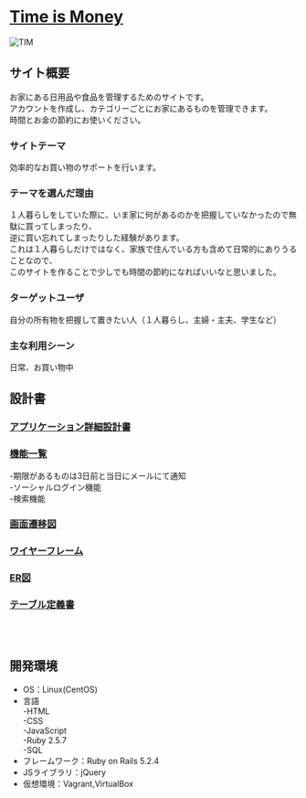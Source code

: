 # <a href="http://ec2-13-230-253-117.ap-northeast-1.compute.amazonaws.com/">Time is Money</a>
![TIM](https://user-images.githubusercontent.com/68426355/97155615-f95d6180-17b8-11eb-9e94-271f781bd234.jpg)

## サイト概要
お家にある日用品や食品を管理するためのサイトです。<br>
アカウントを作成し、カテゴリーごとにお家にあるものを管理できます。<br>
時間とお金の節約にお使いください。

### サイトテーマ
効率的なお買い物のサポートを行います。

### テーマを選んだ理由
１人暮らしをしていた際に、いま家に何があるのかを把握していなかったので無駄に買ってしまったり、<br>
逆に買い忘れてしまったりした経験があります。<br>
これは１人暮らしだけではなく、家族で住んでいる方も含めて日常的にありうることなので、<br>
このサイトを作ることで少しでも時間の節約になればいいなと思いました。<br>

### ターゲットユーザ
自分の所有物を把握して置きたい人（１人暮らし、主婦・主夫、学生など）

### 主な利用シーン
日常、お買い物中



## 設計書

### <a href="https://drive.google.com/file/d/1QVj0nKTxNZ69w2ivDJijmtVg-JINEU7G/view?usp=sharing">アプリケーション詳細設計書</a>


### <a href="https://docs.google.com/spreadsheets/d/19eqUeh22szf7aTuUG6MXMOTqff2Ux-k8YkvTdJWNTW8/edit?usp=sharing">機能一覧</a>
  -期限があるものは3日前と当日にメールにて通知<br>
  -ソーシャルログイン機能<br>
  -検索機能<br>
  


### <a href="https://drive.google.com/file/d/1oPOvuRKuDtsICA0OxkOM21MOSedPJiDQ/view?usp=sharing">画面遷移図</a>


### <a href="https://drive.google.com/file/d/1t2jJHTv_izCWF7o-qWSSa6D_eXTPAG3W/view?usp=sharing">ワイヤーフレーム</a>


### <a href="https://drive.google.com/file/d/1vp9wW0EJopWVZtWVdAmp5bpWWlpMklhr/view?usp=sharing">ER図</a>


### <a href="https://drive.google.com/file/d/1d-iE3rJIwc4dwUTgIYpeDdndxmOBWYIc/view?usp=sharing">テーブル定義書</a>

<br>
<br>


## 開発環境
- OS：Linux(CentOS)
- 言語<br>
  -HTML<br>
  -CSS<br>
  -JavaScript<br>
  -Ruby 2.5.7<br>
  -SQL<br>
- フレームワーク：Ruby on Rails 5.2.4
- JSライブラリ：jQuery
- 仮想環境：Vagrant,VirtualBox
